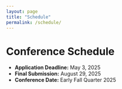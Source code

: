 ```yaml
---
layout: page
title: "Schedule"
permalink: /schedule/
---
```


# Conference Schedule

- **Application Deadline:** May 3, 2025
- **Final Submission:** August 29, 2025
- **Conference Date:** Early Fall Quarter 2025
